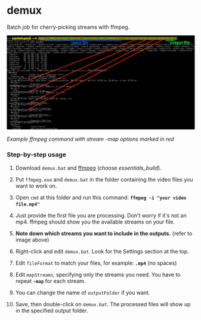 # demux

Batch job for cherry-picking streams with ffmpeg.

![Example ffmpeg command with stream -map options marked in red](example.png)

*Example ffmpeg command with stream -map options marked in red*

### Step-by-step usage

1. Download `demux.bat` and [ffmpeg](https://github.com/GyanD/codexffmpeg/releases/latest)
   (choose *essentials_build*).

2. Put `ffmpeg.exe` and `demux.bat` in the folder containing the video files you want to
   work on.

3. Open `cmd` at this folder and run this command: **`ffmpeg -i "your video file.mp4"`**

4. Just provide the first file you are processing. Don't worry if it's not an mp4.
   ffmpeg should show you the available streams on your file.
   
5. **Note down which streams you want to include in the outputs.** (refer to image above)

6. Right-click and edit `demux.bat`. Look for the Settings section at the top.

7. Edit `fileFormat` to match your files, for example: **`.mp4`** (no spaces)

8. Edit `mapStreams`, specifying only the streams you need. You have to repeat **`-map`**
   for each stream.

9. You can change the name of `outputFolder` if you want.

10. Save, then double-click on `demux.bat`. The processed files will show up in the
specified output folder.
